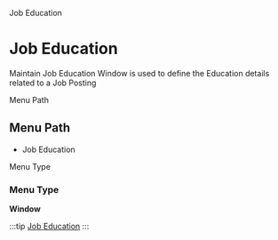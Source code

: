 
Job Education
# Job Education


Maintain Job Education Window is used to define the Education details related to a Job Posting

Menu Path
## Menu Path



- Job Education

Menu Type
### Menu Type

**Window**


:::tip
[Job Education](functional-guide/window/window-job-education.md)
:::